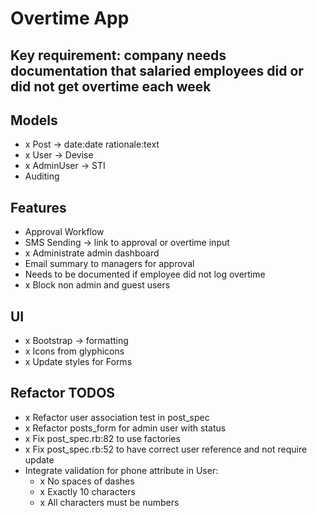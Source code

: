 # Overtime App

## Key requirement: company needs documentation that salaried employees did or did not get overtime each week

## Models
- x Post -> date:date rationale:text
- x User -> Devise
- x AdminUser -> STI
- Auditing

## Features
- Approval Workflow
- SMS Sending -> link to approval or overtime input
- x Administrate admin dashboard
- Email summary to managers for approval
- Needs to be documented if employee did not log overtime
- x Block non admin and guest users

## UI
- x Bootstrap -> formatting
- x Icons from glyphicons
- x Update styles for Forms

## Refactor TODOS
- x Refactor user association test in post_spec
- x Refactor posts_form for admin user with status
- x Fix post_spec.rb:82 to use factories
- x Fix post_spec.rb:52 to have correct user reference and not require update
- Integrate validation for phone attribute in User:
  - x No spaces of dashes
  - x Exactly 10 characters
  - x All characters must be numbers